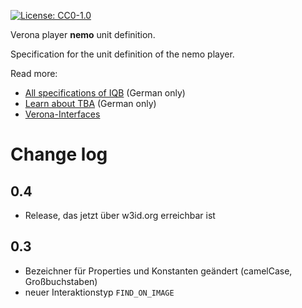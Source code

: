 [![License: CC0-1.0](https://img.shields.io/badge/License-CC0_1.0-lightgrey.svg)](http://creativecommons.org/publicdomain/zero/1.0/)

Verona player **nemo** unit definition.

Specification for the unit definition of the nemo player.

Read more:

* [All specifications of IQB](https://iqb-specifications.github.io/) (German only)
* [Learn about TBA](https://iqb-berlin.github.io/tba-info/) (German only)
* [Verona-Interfaces](https://verona-interfaces.github.io/)

# Change log

## 0.4

* Release, das jetzt über w3id.org erreichbar ist

## 0.3

* Bezeichner für Properties und Konstanten geändert (camelCase, Großbuchstaben)
* neuer Interaktionstyp `FIND_ON_IMAGE`